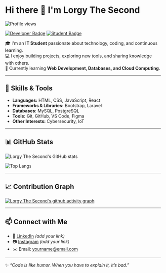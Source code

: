 # Hi there 👋 I'm Lorgy The Second  

![Profile views](https://komarev.com/ghpvc/?username=Baylon-lorgy&label=Profile%20views&color=0e75b6&style=flat)

[![Developer Badge](https://img.shields.io/badge/Developer-👨‍💻-blue?style=for-the-badge)](#) 
[![Student Badge](https://img.shields.io/badge/Student-📚-green?style=for-the-badge)](#)

🎓 I'm an **IT Student** passionate about technology, coding, and continuous learning.  
💻 I enjoy building projects, exploring new tools, and sharing knowledge with others.  
🌱 Currently learning **Web Development, Databases, and Cloud Computing**.  

---

## 🚀 Skills & Tools  
- **Languages:** HTML, CSS, JavaScript, React  
- **Frameworks & Libraries:** Bootstrap, Laravel  
- **Databases:** MySQL, PostgreSQL  
- **Tools:** Git, GitHub, VS Code, Figma  
- **Other Interests:** Cybersecurity, IoT  

---

## 📊 GitHub Stats  
![Lorgy The Second's GitHub stats](https://github-readme-stats.vercel.app/api?username=Baylon-lorgy&show_icons=true&theme=tokyonight)  

![Top Langs](https://github-readme-stats.vercel.app/api/top-langs/?username=Baylon-lorgy&layout=compact&theme=tokyonight)  

---

## 📈 Contribution Graph  
[![Lorgy The Second's github activity graph](https://github-readme-activity-graph.vercel.app/graph?username=Baylon-lorgy&bg_color=0d1117&color=00ffb3&line=00ffb3&point=ffffff&area=true&hide_border=true)](https://github.com/ashutosh00710/github-readme-activity-graph)  

---

## 📫 Connect with Me  
- 💼 [LinkedIn](https://www.linkedin.com/) *(add your link)*  
- 📷 [Instagram](https://www.instagram.com/) *(add your link)*  
- ✉️ Email: yourname@email.com  

---

✨ *“Code is like humor. When you have to explain it, it’s bad.”*
